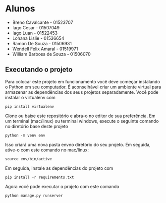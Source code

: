 # Alunos

 - Breno Cavalcante - 01523707
 - Iago Cesar - 01507049
 - Iago Luan - 01522453
 - Lohana Lislie - 01536654
 - Ramon De Souza - 01506931
 - Wendell Felix Amaral - 01519971
 - William Barbosa de Souza - 01506070

 ## Executando o projeto 

 Para colocar este projeto em funcionamento você deve começar instalando o Python em seu computador. É aconselhável criar um ambiente virtual para armazenar as dependências dos seus projetos separadamente. Você pode instalar o virtualenv com

```
pip install virtualenv
```

Clone ou baixe este repositório e abra-o no editor de sua preferência. Em um terminal (mac/linux) ou terminal windows, execute o seguinte comando no diretório base deste projeto

```
python -m venv env
```

Isso criará uma nova pasta envno diretório do seu projeto. Em seguida, ative-o com este comando no mac/linux:

```
source env/bin/active
```

Em seguida, instale as dependências do projeto com

```
pip install -r requirements.txt
```

Agora você pode executar o projeto com este comando

```
python manage.py runserver
```


